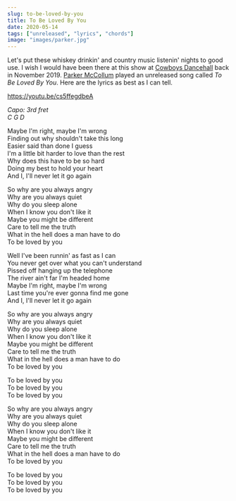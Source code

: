 ```yaml
---
slug: to-be-loved-by-you
title: To Be Loved By You
date: 2020-05-14
tags: ["unreleased", "lyrics", "chords"]
image: "images/parker.jpg"
---
```


Let's put these whiskey drinkin' and country music listenin' nights to good use. I wish I would have been there at this show at [Cowboys Dancehall][cowboys] back in November 2019. [Parker McCollum][parker] played an unreleased song called _To Be Loved By You_. Here are the lyrics as best as I can tell.

https://youtu.be/cs5ffegdbeA

_Capo: 3rd fret_  
_C G D_

Maybe I'm right, maybe I'm wrong  
Finding out why shouldn't take this long  
Easier said than done I guess  
I'm a little bit harder to love than the rest  
Why does this have to be so hard  
Doing my best to hold your heart  
And I, I'll never let it go again

So why are you always angry  
Why are you always quiet  
Why do you sleep alone  
When I know you don't like it  
Maybe you might be different  
Care to tell me the truth  
What in the hell does a man have to do  
To be loved by you

Well I've been runnin' as fast as I can  
You never get over what you can't understand  
Pissed off hanging up the telephone  
The river ain't far I'm headed home  
Maybe I'm right, maybe I'm wrong  
Last time you're ever gonna find me gone  
And I, I'll never let it go again

So why are you always angry  
Why are you always quiet  
Why do you sleep alone  
When I know you don't like it  
Maybe you might be different  
Care to tell me the truth  
What in the hell does a man have to do  
To be loved by you

To be loved by you  
To be loved by you  
To be loved by you

So why are you always angry  
Why are you always quiet  
Why do you sleep alone  
When I know you don't like it  
Maybe you might be different  
Care to tell me the truth  
What in the hell does a man have to do  
To be loved by you

To be loved by you  
To be loved by you  
To be loved by you

[cowboys]: https://facebook.com/CowboysDancehallSanAntonio
[parker]: https://parkermccollum.com
